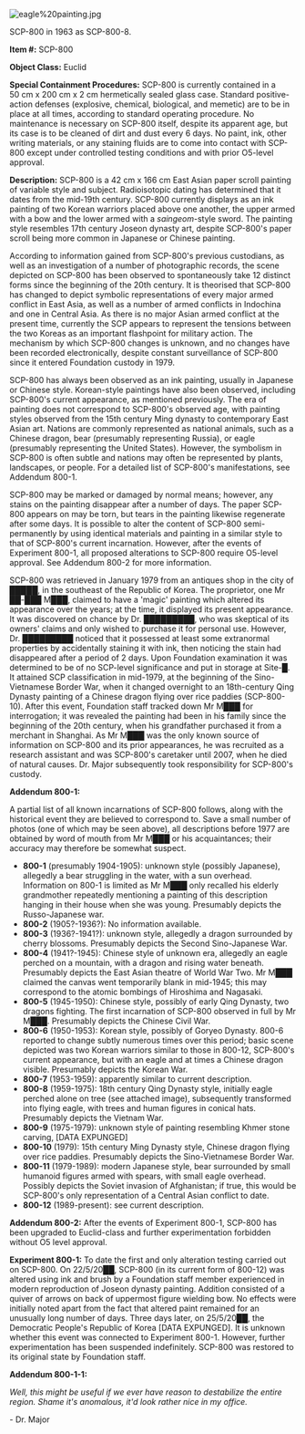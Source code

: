 ![eagle%20painting.jpg](http://scp-wiki.wdfiles.com/local--files/scp-800/eagle%20painting.jpg)

SCP-800 in 1963 as SCP-800-8.

**Item #:** SCP-800

**Object Class:** Euclid

**Special Containment Procedures:** SCP-800 is currently contained in a 50 cm x 200 cm x 2 cm hermetically sealed glass case. Standard positive-action defenses (explosive, chemical, biological, and memetic) are to be in place at all times, according to standard operating procedure. No maintenance is necessary on SCP-800 itself, despite its apparent age, but its case is to be cleaned of dirt and dust every 6 days. No paint, ink, other writing materials, or any staining fluids are to come into contact with SCP-800 except under controlled testing conditions and with prior O5-level approval.

**Description:** SCP-800 is a 42 cm x 166 cm East Asian paper scroll painting of variable style and subject. Radioisotopic dating has determined that it dates from the mid-19th century. SCP-800 currently displays as an ink painting of two Korean warriors placed above one another, the upper armed with a bow and the lower armed with a _saingeom_\-style sword. The painting style resembles 17th century Joseon dynasty art, despite SCP-800's paper scroll being more common in Japanese or Chinese painting.

According to information gained from SCP-800's previous custodians, as well as an investigation of a number of photographic records, the scene depicted on SCP-800 has been observed to spontaneously take 12 distinct forms since the beginning of the 20th century. It is theorised that SCP-800 has changed to depict symbolic representations of every major armed conflict in East Asia, as well as a number of armed conflicts in Indochina and one in Central Asia. As there is no major Asian armed conflict at the present time, currently the SCP appears to represent the tensions between the two Koreas as an important flashpoint for military action. The mechanism by which SCP-800 changes is unknown, and no changes have been recorded electronically, despite constant surveillance of SCP-800 since it entered Foundation custody in 1979.

SCP-800 has always been observed as an ink painting, usually in Japanese or Chinese style. Korean-style paintings have also been observed, including SCP-800's current appearance, as mentioned previously. The era of painting does not correspond to SCP-800's observed age, with painting styles observed from the 15th century Ming dynasty to contemporary East Asian art. Nations are commonly represented as national animals, such as a Chinese dragon, bear (presumably representing Russia), or eagle (presumably representing the United States). However, the symbolism in SCP-800 is often subtle and nations may often be represented by plants, landscapes, or people. For a detailed list of SCP-800's manifestations, see Addendum 800-1.

SCP-800 may be marked or damaged by normal means; however, any stains on the painting disappear after a number of days. The paper SCP-800 appears on may be torn, but tears in the painting likewise regenerate after some days. It is possible to alter the content of SCP-800 semi-permanently by using identical materials and painting in a similar style to that of SCP-800's current incarnation. However, after the events of Experiment 800-1, all proposed alterations to SCP-800 require O5-level approval. See Addendum 800-2 for more information.

SCP-800 was retrieved in January 1979 from an antiques shop in the city of █████, in the southeast of the Republic of Korea. The proprietor, one Mr ██-███ M███, claimed to have a 'magic' painting which altered its appearance over the years; at the time, it displayed its present appearance. It was discovered on chance by Dr. █████████, who was skeptical of its owners' claims and only wished to purchase it for personal use. However, Dr. █████████ noticed that it possessed at least some extranormal properties by accidentally staining it with ink, then noticing the stain had disappeared after a period of 2 days. Upon Foundation examination it was determined to be of no SCP-level significance and put in storage at Site-█. It attained SCP classification in mid-1979, at the beginning of the Sino-Vietnamese Border War, when it changed overnight to an 18th-century Qing Dynasty painting of a Chinese dragon flying over rice paddies (SCP-800-10). After this event, Foundation staff tracked down Mr M███ for interrogation; it was revealed the painting had been in his family since the beginning of the 20th century, when his grandfather purchased it from a merchant in Shanghai. As Mr M███ was the only known source of information on SCP-800 and its prior appearances, he was recruited as a research assistant and was SCP-800's caretaker until 2007, when he died of natural causes. Dr. Major subsequently took responsibility for SCP-800's custody.

**Addendum 800-1:**

A partial list of all known incarnations of SCP-800 follows, along with the historical event they are believed to correspond to. Save a small number of photos (one of which may be seen above), all descriptions before 1977 are obtained by word of mouth from Mr M███ or his acquaintances; their accuracy may therefore be somewhat suspect.

*   **800-1** (presumably 1904-1905): unknown style (possibly Japanese), allegedly a bear struggling in the water, with a sun overhead. Information on 800-1 is limited as Mr M███ only recalled his elderly grandmother repeatedly mentioning a painting of this description hanging in their house when she was young. Presumably depicts the Russo-Japanese war.
*   **800-2** (1905?-1936?): No information available.
*   **800-3** (1936?-1941?): unknown style, allegedly a dragon surrounded by cherry blossoms. Presumably depicts the Second Sino-Japanese War.
*   **800-4** (1941?-1945): Chinese style of unknown era, allegedly an eagle perched on a mountain, with a dragon and rising water beneath. Presumably depicts the East Asian theatre of World War Two. Mr M███ claimed the canvas went temporarily blank in mid-1945; this may correspond to the atomic bombings of Hiroshima and Nagasaki.
*   **800-5** (1945-1950): Chinese style, possibly of early Qing Dynasty, two dragons fighting. The first incarnation of SCP-800 observed in full by Mr M███. Presumably depicts the Chinese Civil War.
*   **800-6** (1950-1953): Korean style, possibly of Goryeo Dynasty. 800-6 reported to change subtly numerous times over this period; basic scene depicted was two Korean warriors similar to those in 800-12, SCP-800's current appearance, but with an eagle and at times a Chinese dragon visible. Presumably depicts the Korean War.
*   **800-7** (1953-1959): apparently similar to current description.
*   **800-8** (1959-1975): 18th century Qing Dynasty style, initially eagle perched alone on tree (see attached image), subsequently transformed into flying eagle, with trees and human figures in conical hats. Presumably depicts the Vietnam War.
*   **800-9** (1975-1979): unknown style of painting resembling Khmer stone carving, \[DATA EXPUNGED\]
*   **800-10** (1979): 15th century Ming Dynasty style, Chinese dragon flying over rice paddies. Presumably depicts the Sino-Vietnamese Border War.
*   **800-11** (1979-1989): modern Japanese style, bear surrounded by small humanoid figures armed with spears, with small eagle overhead. Possibly depicts the Soviet invasion of Afghanistan; if true, this would be SCP-800's only representation of a Central Asian conflict to date.
*   **800-12** (1989-present): see current description.

**Addendum 800-2:** After the events of Experiment 800-1, SCP-800 has been upgraded to Euclid-class and further experimentation forbidden without O5 level approval.

**Experiment 800-1:** To date the first and only alteration testing carried out on SCP-800. On 22/5/20██, SCP-800 (in its current form of 800-12) was altered using ink and brush by a Foundation staff member experienced in modern reproduction of Joseon dynasty painting. Addition consisted of a quiver of arrows on back of uppermost figure wielding bow. No effects were initially noted apart from the fact that altered paint remained for an unusually long number of days. Three days later, on 25/5/20██, the Democratic People's Republic of Korea \[DATA EXPUNGED\]. It is unknown whether this event was connected to Experiment 800-1. However, further experimentation has been suspended indefinitely. SCP-800 was restored to its original state by Foundation staff.

**Addendum 800-1-1:**

_Well, this might be useful if we ever have reason to destabilize the entire region. Shame it's anomalous, it'd look rather nice in my office._

\- Dr. Major